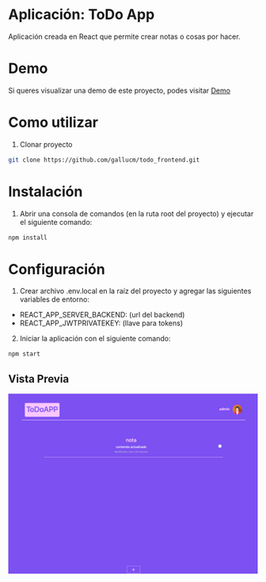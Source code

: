 # Aplicación: ToDo App
Aplicación creada en React que permite crear notas o cosas por hacer.

# Demo
Si queres visualizar una demo de este proyecto, podes visitar [Demo](https://todo-app-cmg.netlify.app)

# Como utilizar
1. Clonar proyecto
```bash
git clone https://github.com/gallucm/todo_frontend.git
```
# Instalación
1. Abrir una consola de comandos (en la ruta root del proyecto) y ejecutar el siguiente comando:
```bash
npm install
```
# Configuración
1. Crear archivo .env.local en la raíz del proyecto y agregar las siguientes variables de entorno:
  - REACT_APP_SERVER_BACKEND: (url del backend)
  - REACT_APP_JWTPRIVATEKEY: (llave para tokens)
  
2. Iniciar la aplicación con el siguiente comando:
```bash
npm start
```
## Vista Previa
![](/preview.png)
